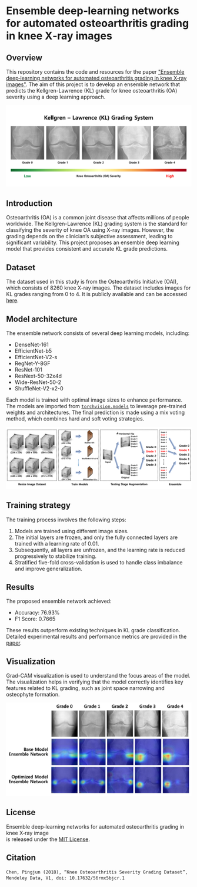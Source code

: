 # Ensemble deep‐learning networks for automated osteoarthritis grading in knee X‐ray images

## Overview
This repository contains the code and resources for the paper ["Ensemble deep‐learning networks for automated osteoarthritis grading in knee X‐ray images"](https://www.nature.com/articles/s41598-023-50210-4). The aim of this project is to develop an ensemble network that predicts the Kellgren-Lawrence (KL) grade for knee osteoarthritis (OA) severity using a deep learning approach.

![alt text](./image/kl_grade.png)

## Introduction
Osteoarthritis (OA) is a common joint disease that affects millions of people worldwide. The Kellgren-Lawrence (KL) grading system is the standard for classifying the severity of knee OA using X-ray images. However, the grading depends on the clinician’s subjective assessment, leading to significant variability. This project proposes an ensemble deep learning model that provides consistent and accurate KL grade predictions.

## Dataset
The dataset used in this study is from the Osteoarthritis Initiative (OAI), which consists of 8260 knee X-ray images. The dataset includes images for KL grades ranging from 0 to 4. It is publicly available and can be accessed [here](https://data.mendeley.com/datasets/56rmx5bjcr/1).

## Model architecture
The ensemble network consists of several deep learning models, including:
- DenseNet-161
- EfficientNet-b5
- EfficientNet-V2-s
- RegNet-Y-8GF
- ResNet-101
- ResNext-50-32x4d
- Wide-ResNet-50-2
- ShuffleNet-V2-x2-0

Each model is trained with optimal image sizes to enhance performance. The models are imported from [`torchvision.models`](https://pytorch.org/vision/stable/models.html) to leverage pre-trained weights and architectures. The final prediction is made using a mix voting method, which combines hard and soft voting strategies.

![alt text](./image/architecture.png)

## Training strategy
The training process involves the following steps:
1. Models are trained using different image sizes.
2. The initial layers are frozen, and only the fully connected layers are trained with a learning rate of 0.01.
3. Subsequently, all layers are unfrozen, and the learning rate is reduced progressively to stabilize training.
4. Stratified five-fold cross-validation is used to handle class imbalance and improve generalization.

## Results
The proposed ensemble network achieved:
- Accuracy: 76.93%
- F1 Score: 0.7665

These results outperform existing techniques in KL grade classification. Detailed experimental results and performance metrics are provided in the [paper](https://www.nature.com/articles/s41598-023-50210-4).

## Visualization
Grad-CAM visualization is used to understand the focus areas of the model. The visualization helps in verifying that the model correctly identifies key features related to KL grading, such as joint space narrowing and osteophyte formation.

![alt text](./image/cam.png)

## License
Ensemble deep‐learning networks for automated osteoarthritis grading in knee X‐ray image  
is released under the [MIT License](LICENSE).

## Citation
```
Chen, Pingjun (2018), “Knee Osteoarthritis Severity Grading Dataset”, Mendeley Data, V1, doi: 10.17632/56rmx5bjcr.1
```